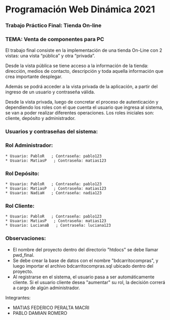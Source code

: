# Programación Web Dinámica 2021

### Trabajo Práctico Final: Tienda On-line
### TEMA: Venta de componentes para PC
El trabajo final consiste en la implementación de una tienda On-Line con 2 vistas: una vista “pública” y otra
“privada”.

Desde la vista pública se tiene acceso a la información de la tienda: dirección, medios
de contacto, descripción y toda aquella información que crea importante desplegar.

Además se podrá acceder a la vista privada de la aplicación, a partir del ingreso de un
usuario y contraseña válida.

Desde la vista privada, luego de concretar el proceso de autenticación y dependiendo los
roles con el que cuenta el usuario que ingresa al sistema, se van a poder realizar
diferentes operaciones. Los roles iniciales son: cliente, depósito y administrador.

### Usuarios y contraseñas del sistema:

### Rol Administrador:
    * Usuario: PabloR   ; Contraseña: pablo123
    * Usuario: MatiasP   ; Contraseña: matias123

### Rol Depósito:
    * Usuario: PabloR   ; Contraseña: pablo123
    * Usuario: MatiasP   ; Contraseña: matias123
    * Usuario: NadiaH   ; Contraseña: nadia123

### Rol Cliente:
    * Usuario: PabloR   ; Contraseña: pablo123
    * Usuario: MatiasP   ; Contraseña: matias123
    * Usuario: LucianaB   ; Contraseña: luciana123


### Observaciones:
- El nombre del proyecto dentro del directorio "htdocs" se debe llamar pwd_final.
- Se debe crear la base de datos con el nombre "bdcarritocompras", y luego importar el archivo bdcarritocompras.sql ubicado dentro del proyecto.
- Al registrarse en el sistema, el usuario pasa a ser automáticamente cliente. Si el usuario cliente desea "aumentar" su rol, la decisión correrá a cargo de algún administrador.

Integrantes:
 * MATIAS FEDERICO PERALTA MACRI
 * PABLO DAMIAN ROMERO

